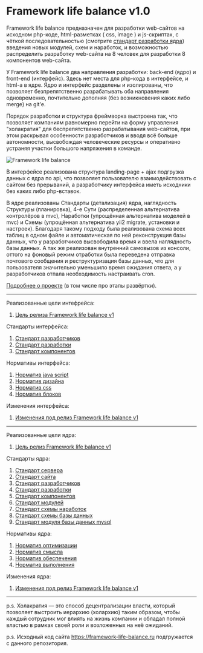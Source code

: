 # Framework life balance v1.0

Framework life balance предназначен для разработки web-сайтов на исходном php-коде, html-разметках ( css, image ) и js-скриптах, с чёткой последовательностью (смотрите <a target="_blank" href="/Компоненты ядра/1.Решения/Стандарты/4.Стандарт разработки.md">стандарт разработки ядра</a>) введения новых модулей, схем и наработок, и возможностью распределить разработку web-сайта на 8 человек для разработки 8 компонентов web-сайта.

У Framework life balance два направления разработки: back-end (ядро) и front-end (интерфейс). Здесь нет места для php-кода в интерфейсе, и html-а в ядре. Ядро и интерфейс разделены и изолированы, что позволяет безпрепятственно разрабатывать оба направления одновременно, почтительно дополняя (без возникновения каких либо merge) на git'e.

Порядок разработки и структура фреймворка выстроена так, что позволяет компаниям равномерно перейти на форму управления "холакратия" для беспрепятственно разрабатывания web-сайтов, при этом раскрывая особенности разработчиков и вводя всё больше автономности, высвобождая человеческие ресурсы и оперативно устраняя участки большого напряжения в команде.

![Framework life balance](https://framework-life-balance.ru/Компоненты%20интерфейса/2.Представления/Картинки/slider/slide1_bg.jpg)

В интерфейсе реализована структура landing-page + ajax подгрузка данных с ядра по api, что позволяет пользователю взаимодействовать с сайтом без прерываний, а разработчику интерфейса иметь исходники без каких либо php-вставок.

В ядре реализованы Стандарты (детализация) ядра, наглядность Структуры (планировка), 4-е Сути (распределенная альтернатива контролёров в mvc), Наработки (упрощённая альтернатива моделей в mvc) и Схемы (упрощённая альтернатива yii2 migrate, установки и настроек). Благодаря такому подходу была реализована схема всех таблиц в одном файле и автоматическая по ней реконструкция базы данных, что у разработчиков высвободила время и ввела наглядность базы данных. А так же реализован внутренний самовызов из консоли, оттого на фоновый режим отработки была переведена отправка почтового сообщения и реструктуризация базы данных, что для пользователя значительно уменьшило время ожидания ответа, а у разработчиков отпала необходимость настраивать cron.

<a target="_blank" href="https://framework-life-balance.ru/#about">Подробнее о проекте</a> (в том числе про этапы развёртки).

<hr>

Реализованные цели интефрейса:
1. <a target="_blank" href="/Компоненты интерфейса/1.Интеллект/Цели/1.Цель релиза Framework life balance v1.md">Цель релиза Framework life balance v1</a>

Стандарты интерфейса:
1. <a target="_blank" href="/Компоненты интерфейса/1.Интеллект/Стандарты/1.Стандарт разработчиков.md">Стандарт разработчиков</a>
2. <a target="_blank" href="/Компоненты интерфейса/1.Интеллект/Стандарты/2.Стандарт разработки.md">Стандарт разработки</a>
3. <a target="_blank" href="/Компоненты интерфейса/1.Интеллект/Стандарты/3.Стандарт компонентов.md">Стандарт компонентов</a>

Нормативы интерфейса:
1. <a target="_blank" href="/Компоненты интерфейса/1.Интеллект/Нормативы/1.Норматив java script.md">Норматив java script</a>
2. <a target="_blank" href="/Компоненты интерфейса/1.Интеллект/Нормативы/2.Норматив дизайна.md">Норматив дизайна</a>
3. <a target="_blank" href="/Компоненты интерфейса/1.Интеллект/Нормативы/3.Норматив css.md">Норматив css</a>
4. <a target="_blank" href="/Компоненты интерфейса/1.Интеллект/Нормативы/4.Норматив блоков.md">Норматив блоков</a>

Изменения интерфейса:
1. <a target="_blank" href="/Компоненты интерфейса/4.Формы/Изменения/1.Изменения под релиз Framework life balance v1.md">Изменения под релиз Framework life balance v1</a>

<hr>

Реализованные цели ядра:
1. <a target="_blank" href="/Компоненты ядра/1.Решения/Цели/1.Цель релиз Framework life balance v1.md">Цель релиз Framework life balance v1</a>

Стандарты ядра:
1. <a target="_blank" href="/Компоненты ядра/1.Решения/Стандарты/1.Стандарт сервера.md">Стандарт сервера</a>
2. <a target="_blank" href="/Компоненты ядра/1.Решения/Стандарты/2.Стандарт сайта.md">Стандарт сайта</a>
3. <a target="_blank" href="/Компоненты ядра/1.Решения/Стандарты/3.Стандарт разработчиков.md">Стандарт разработчиков</a>
4. <a target="_blank" href="/Компоненты ядра/1.Решения/Стандарты/4.Стандарт разработки.md">Стандарт разработки</a>
5. <a target="_blank" href="/Компоненты ядра/1.Решения/Стандарты/5.Стандарт компонентов.md">Стандарт компонентов</a>
6. <a target="_blank" href="/Компоненты ядра/1.Решения/Стандарты/6.Стандарт модулей.md">Стандарт модулей</a>
7. <a target="_blank" href="/Компоненты ядра/1.Решения/Стандарты/7.Стандарт схемы_наработок.md">Стандарт схемы наработок</a>
8. <a target="_blank" href="/Компоненты ядра/1.Решения/Стандарты/8.Стандарт схемы базы данных.md">Стандарт схемы базы данных</a>
9. <a target="_blank" href="/Компоненты ядра/1.Решения/Стандарты/9.Стандарт модуля базы данных mysql.md">Стандарт модуля базы данных mysql</a>

Нормативы ядра:
1. <a target="_blank" href="/Компоненты ядра/1.Решения/Нормативы/1.Норматив оптимизации.md">Норматив оптимизации</a>
2. <a target="_blank" href="/Компоненты ядра/1.Решения/Нормативы/2.Норматив смысла.md">Норматив смысла</a>
3. <a target="_blank" href="/Компоненты ядра/1.Решения/Нормативы/3.Норматив обеспечения.md">Норматив обеспечения</a>
4. <a target="_blank" href="/Компоненты ядра/1.Решения/Нормативы/4.Норматив выполнения.md">Норматив выполнения</a>

Изменения ядра:
1. <a target="_blank" href="/Компоненты ядра/4.Дела/Протоколы/Изменения/1.Изменения под релиз Framework life balance v1.md">Изменения под релиз Framework life balance v1</a>

<hr>

p.s. Холакратия — это способ децентрализации власти, который позволяет выстроить иерархию (холархию) таким образом, чтобы каждый сотрудник мог влиять на жизнь компании и обладал полной властью в рамках своей роли и возложенных на неё ожиданий.

p.s. Исходный код сайта https://framework-life-balance.ru подгружается с данного репозитория.
